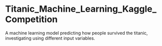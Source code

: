# Titanic_Machine_Learning_Kaggle_Competition
A machine learning model predicting how people survived the titanic, 
investigating using different input variables.
